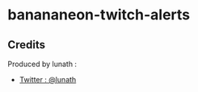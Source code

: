 # banananeon-twitch-alerts


## Credits
Produced by lunath :
- [Twitter : @lunath](https://twitter.com/lunath__)
